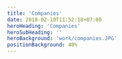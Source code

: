 ```yaml
---
title: 'Companies'
date: 2018-02-10T11:52:18+07:00
heroHeading: 'Companies'
heroSubHeading: ''
heroBackground: 'work/companies.JPG'
positionBackground: 40%
---
```

